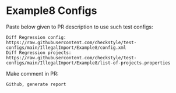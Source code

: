 # Example8 Configs
Paste below given to PR description to use such test configs:
```
Diff Regression config: https://raw.githubusercontent.com/checkstyle/test-configs/main/IllegalImport/Example8/config.xml
Diff Regression projects: https://raw.githubusercontent.com/checkstyle/test-configs/main/IllegalImport/Example8/list-of-projects.properties
```
Make comment in PR:
```
Github, generate report
```
